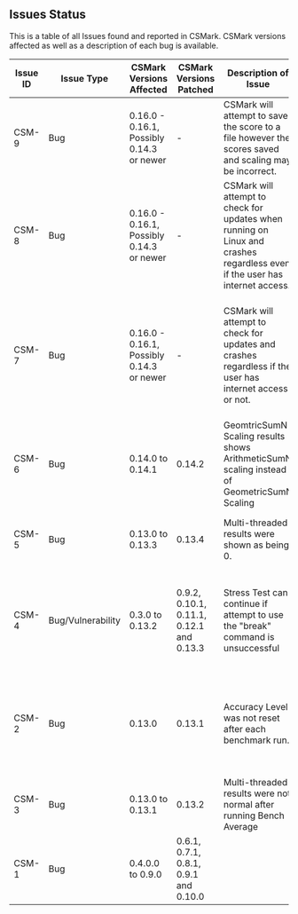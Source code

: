 ## Issues Status
This is a table of all Issues found and reported in CSMark. CSMark versions affected as well as a description of each bug is available.

| Issue ID | Issue Type | CSMark Versions Affected | CSMark Versions Patched |Description of Issue | Description of Fix Required | Severity | Status |
|----------|------------|--------------------------|----------------------|--------------------|----------|----------|----------|
| CSM-9 | Bug | 0.16.0 - 0.16.1, Possibly 0.14.3 or newer | - | CSMark will attempt to save the score to a file however the scores saved and scaling may be incorrect. | | Moderate |  |
| CSM-8 | Bug | 0.16.0 - 0.16.1, Possibly 0.14.3 or newer | - | CSMark will attempt to check for updates when running on Linux and crashes regardless even if the user has internet access. | Fix may involve tweaking check for update URL/RID string  | Moderate |  |
| CSM-7 | Bug | 0.16.0 - 0.16.1, Possibly 0.14.3 or newer | - | CSMark will attempt to check for updates and crashes regardless if the user has internet access or not. | Add an exception to handle when CSMark is not able to get the current version of the application. | Moderate | Patched on September 10th 2017 |
| CSM-6 | Bug | 0.14.0 to 0.14.1 |0.14.2 | GeomtricSumN Scaling results shows ArithmeticSumN scaling instead of GeometricSumN Scaling | Fixed the method used to return scaling. | Moderate | Patched on August 26th 2017 |
| CSM-5 | Bug | 0.13.0 to 0.13.3 | 0.13.4 | Multi-threaded results were shown as being 0. | Fixed returning multi-threaded calculations. | Moderate | Patched on August 20th 2017|
| CSM-4    | Bug/Vulnerability | 0.3.0 to 0.13.2 | 0.9.2, 0.10.1, 0.11.1, 0.12.1 and 0.13.3 | Stress Test can continue if attempt to use the "break" command is unsuccessful | Ensure that if the command to stop the stress test fails, stop the stress test anyways. | Severe | Patched on August 14th 2017|
| CSM-2    | Bug | 0.13.0 | 0.13.1 | Accuracy Level was not reset after each benchmark run. | After each iteration of the Program While Loop, the accuracy is reset to the default value. | Moderate| Patched on August 11th 2017 |
| CSM-3    | Bug | 0.13.0 to 0.13.1 | 0.13.2 | Multi-threaded results were not normal after running Bench Average | Removal of Bench Average | Moderate | Patched on August 11th 2017|
| CSM-1    | Bug | 0.4.0.0 to 0.9.0 | 0.6.1, 0.7.1, 0.8.1, 0.9.1 and 0.10.0 |  | Iteration must be reset to 0 before a benchmark is run. | Moderate | Patched on July 11th 2017 |